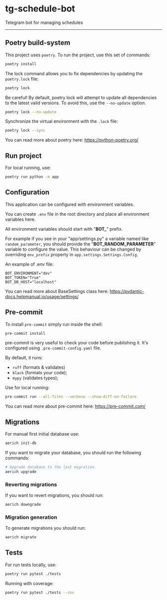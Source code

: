 # tg-schedule-bot

Telegram bot for managing schedules

---

## Poetry build-system

This project uses `poetry`.
To run the project, use this set of commands:

```bash
poetry install
```

The lock command allows you to fix dependencies by updating the `poetry.lock` file:

```bash
poetry lock
```

Be careful!
By default, poetry lock will attempt to update all dependencies to the
latest valid versions.
To avoid this, use the `--no-update` option.

```bash
poetry lock --no-update
```

Synchronize the virtual environment with the `.lock` file:

```bash
poetry lock --sync
```

You can read more about poetry here: https://python-poetry.org/

## Run project

For local running, use:

```bash
poetry run python -m app
```

## Configuration

This application can be configured with environment variables.

You can create `.env` file in the root directory and place all
environment variables here.

All environment variables should start with "**BOT_**" prefix.

For example if you see in your "app/settings.py" a variable named like
`random_parameter`, you should provide the "**BOT_RANDOM_PARAMETER**"
variable to configure the value.
This behaviour can be changed by overriding `env_prefix` property
in `app.settings.Settings.Config`.

An example of .env file:

```dotenv
BOT_ENVIRONMENT="dev"
BOT_TOKEN="True"
BOT_DB_HOST="localhost"
```

You can read more about BaseSettings class
here: https://pydantic-docs.helpmanual.io/usage/settings/

## Pre-commit

To install `pre-commit` simply run inside the shell:

```bash
pre-commit install
```

pre-commit is very useful to check your code before publishing it.
It's configured using `.pre-commit-config.yaml` file.

By default, it runs:

* `ruff` (formats & validates)
* `black` (formats your code);
* `mypy` (validates types);

Use for local running:

```bash
pre-commit run --all-files --verbose --show-diff-on-failure
```

You can read more about pre-commit here: https://pre-commit.com/

## Migrations

For manual first initial database use:

```bash
aerich init-db
```

If you want to migrate your database, you should run the following commands:

```bash
# Upgrade database to the last migration.
aerich upgrade
```

### Reverting migrations

If you want to revert migrations, you should run:

```bash
aerich downgrade
```

### Migration generation

To generate migrations you should run:

```bash
aerich migrate
```

## Tests

For run tests locally, use:

```bash
poetry run pytest ./tests
```

Running with coverage:

```bash
poetry run pytest ./tests --cov
```
